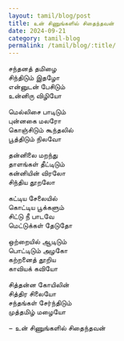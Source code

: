 ```yaml
---
layout: tamil/blog/post
title: உன் சிணுங்களில் சிதைந்தவன்
date: 2024-09-21
category: tamil-blog
permalink: /tamil/blog/:title/
---
```


சந்தனத் தமிழை <br/>
சிந்திடும் இதழோ <br/>
என்னுடன் பேசிடும் <br/>
உன்னிரு விழியோ

மெல்லிசை பாடிடும் <br/>
புன்னகை மலரோ <br/>
கொஞ்சிடும் கூந்தலில் <br/>
பூத்திடும் நிலவோ

தன்னிலை மறந்து <br/>
தாளங்கள் தீட்டிடும் <br/>
கன்னியின் விரலோ <br/>
சிந்திய தூறலோ

கட்டிய சேலையில் <br/>
கொட்டிய பூக்களும் <br/>
சிட்டு நீ பாடவே <br/>
மெட்டுக்கள் தேடுதோ

ஒற்றையில் ஆடிடும் <br/>
பொட்டிடும் அழகோ <br/>
கற்றனைத் தூறிய <br/>
காவியக் கவியோ

சித்தன்ன கோயிலின் <br/>
சித்திர சிலையோ <br/>
சந்தங்கள் சேர்ந்திடும் <br/>
முத்தமிழ் மழையோ

&#8722; உன் சிணுங்களில் சிதைந்தவன்
